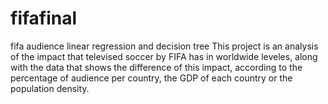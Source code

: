 # fifafinal
fifa audience linear regression and decision tree
This project is an analysis of the impact that televised soccer by FIFA has in worldwide leveles, along with the data that shows the difference of this impact, according to the percentage of audience per country, the GDP of each country or the population density.
